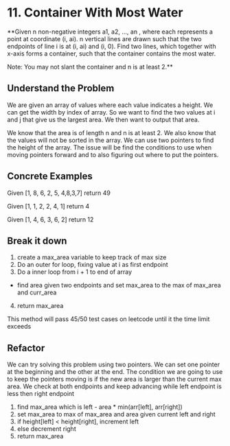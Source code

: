 # 11. Container With Most Water #

**Given n non-negative integers a1, a2, ..., an , where each represents a point at coordinate (i, ai). n vertical lines are drawn such that the two endpoints of line i is at (i, ai) and (i, 0). Find two lines, which together with x-axis forms a container, such that the container contains the most water.

Note: You may not slant the container and n is at least 2.**

## Understand the Problem ##

We are given an array of values where each value indicates a height. We can get the width by index of array. So we want to find the two values at i and j that give us the largest area. We then want to output that area.

We know that the area is of length n and n is at least 2. We also know that the values will not be sorted in the array. We can use two pointers to find the height of the array. The issue will be find the conditions to use when moving pointers forward and to also figuring out where to put the pointers.

## Concrete Examples ##

Given [1, 8, 6, 2, 5, 4,8,3,7]
return 49

Given [1, 1, 2, 2, 4, 1]
return 4

Given [1, 4, 6, 3, 6, 2]
return 12

## Break it down ##

1. create a max_area variable to keep track of max size
2. Do an outer for loop, fixing value at i as first endpoint
3. Do a inner loop from i + 1 to end of array
  - find area given two endpoints and set max_area to the max of max_area and curr_area
4. return max_area

This method will pass 45/50 test cases on leetcode until it the time limit exceeds

## Refactor ##

We can try solving this problem using two pointers. We can set one pointer at the beginning and the other at the end. The condition we are going to use to keep the pointers moving is if the new area is larger than the current max area. We check at both endpoints and keep advancing while left endpoint is less then right endpoint

1. find max_area which is left - area * min(arr[left], arr[right])
2. set max_area to max of max_area and area given current left and right
3. if height[left] < height[right], increment left
4. else decrement right
5. return max_area

